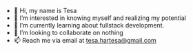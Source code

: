 - 👋 Hi, my name is Tesa
- 👀 I’m interested in knowing myself and realizing my potential
- 🌱 I’m currently learning about fullstack development.
- 💞️ I’m looking to collaborate on nothing
- 📫 Reach me via email at tesa.hartesa@gmail.com

<!---
hartesa/hartesa is a ✨ special ✨ repository because its `README.md` (this file) appears on your GitHub profile.
You can click the Preview link to take a look at your changes.
--->
